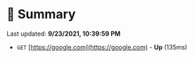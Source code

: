# 📖 Summary
Last updated: **9/23/2021, 10:39:59 PM**

- `GET` [https://google.com](https://google.com) - **Up** (135ms)
